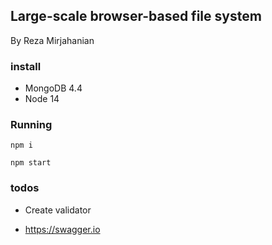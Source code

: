 ## Large-scale browser-based file system 
By Reza Mirjahanian 

### install
- MongoDB 4.4
- Node 14

### Running
`npm i`

`npm start`


### todos
* Create validator

* https://swagger.io
